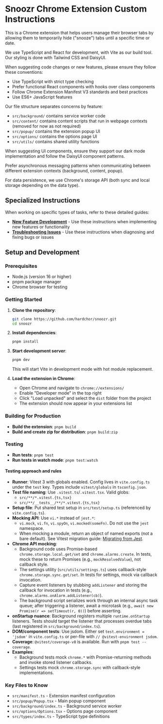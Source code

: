 # Snoozr Chrome Extension Custom Instructions

This is a Chrome extension that helps users manage their browser tabs by allowing them to temporarily hide ("snooze") tabs until a specific time or date.

We use TypeScript and React for development, with Vite as our build tool. Our styling is done with Tailwind CSS and DaisyUI.

When suggesting code changes or new features, please ensure they follow these conventions:

- Use TypeScript with strict type checking
- Prefer functional React components with hooks over class components
- Follow Chrome Extension Manifest V3 standards and best practices
- Use ES6+ JavaScript features

Our file structure separates concerns by feature:

- `src/background/` contains service worker code
- `src/content/` contains content scripts that run in webpage contexts (removed for now as not required)
- `src/popup/` contains the extension popup UI
- `src/options/` contains the options page UI
- `src/utils/` contains shared utility functions

When suggesting UI components, ensure they support our dark mode implementation and follow the DaisyUI component patterns.

Prefer asynchronous messaging patterns when communicating between different extension contexts (background, content, popup).

For data persistence, we use Chrome's storage API (both sync and local storage depending on the data type).

## Specialized Instructions

When working on specific types of tasks, refer to these detailed guides:

- **[New Feature Development](.github/prompts/new-feature.prompt.md)** - Use these instructions when implementing new features or functionality
- **[Troubleshooting Issues](.github/prompts/troubleshooting.prompt.md)** - Use these instructions when diagnosing and fixing bugs or issues

## Setup and Development

### Prerequisites

- Node.js (version 16 or higher)
- pnpm package manager
- Chrome browser for testing

### Getting Started

1. **Clone the repository**:

   ```bash
   git clone https://github.com/hardchor/snoozr.git
   cd snoozr
   ```

2. **Install dependencies**:

   ```bash
   pnpm install
   ```

3. **Start development server**:

   ```bash
   pnpm dev
   ```

   This will start Vite in development mode with hot module replacement.

4. **Load the extension in Chrome**:
   - Open Chrome and navigate to `chrome://extensions/`
   - Enable "Developer mode" in the top right
   - Click "Load unpacked" and select the `dist` folder from the project
   - The extension should now appear in your extensions list

### Building for Production

- **Build the extension**: `pnpm build`
- **Build and create zip for distribution**: `pnpm build:zip`

### Testing

- **Run tests**: `pnpm test`
- **Run tests in watch mode**: `pnpm test:watch`

#### Testing approach and rules

- **Runner**: Vitest 3 with globals enabled. Config lives in `vite.config.ts` under the `test` key. Types include `vitest/globals` in `tsconfig.json`.
- **Test file naming**: Use `.vitest.ts`/`.vitest.tsx`. Valid globs:
  - `src/**/*.vitest.{ts,tsx}`
  - `src/**/__tests__/**/*.vitest.{ts,tsx}`
- **Setup file**: Put shared test setup in `src/test/setup.ts` (referenced by `vite.config.ts`).
- **Mocking API**: Use `vi.*` instead of `jest.*`:
  - `vi.mock`, `vi.fn`, `vi.spyOn`, `vi.mocked(someFn)`. Do not use the `jest` namespace.
  - When mocking a module, return an object of named exports (not a bare default). See Vitest migration guide: [Migrating from Jest](https://vitest.dev/guide/migration.html#migrating-from-jest).
- **Chrome API mocking**:
  - Background code uses Promise-based `chrome.storage.local.get/set` and `chrome.alarms.create`. In tests, mock these to return Promises (e.g., `mockResolvedValue`), not callback style.
  - The settings utility (`src/utils/settings.ts`) uses callback-style `chrome.storage.sync.get/set`. In tests for settings, mock via callback invocation.
  - Capture event listeners by stubbing `addListener` and storing the callback for invocation in tests (e.g., `chrome.alarms.onAlarm.addListener(cb)`).
  - The background script serializes work through an internal async task queue; after triggering a listener, await a microtask (e.g., `await new Promise(r => setTimeout(r, 0))`) before asserting.
- **onStartup nuance**: Background registers multiple `runtime.onStartup` listeners. Tests should target the listener that processes overdue tabs (last registered in `src/background/index.ts`).
- **DOM/component tests**: Use jsdom. Either set `test.environment = 'jsdom'` in `vite.config.ts` or per-file with `// @vitest-environment jsdom`.
- **Coverage**: `@vitest/coverage-v8` is available. Run with `pnpm test --coverage`.
- **Examples**:
  - Background tests mock `chrome.*` with Promise-returning methods and invoke stored listener callbacks.
  - Settings tests mock `chrome.storage.sync` with callback-style implementations.

### Key Files to Know

- `src/manifest.ts` - Extension manifest configuration
- `src/popup/Popup.tsx` - Main popup component
- `src/background/index.ts` - Background service worker
- `src/options/Options.tsx` - Options page component
- `src/types/index.ts` - TypeScript type definitions

